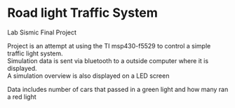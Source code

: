# Road light Traffic System
Lab Sismic Final Project

Project is an attempt at using the TI msp430-f5529 to control a simple traffic light system.\
Simulation data is sent via bluetooth to a outside computer where it is displayed.\
A simulation overview is also displayed on a LED screen

Data includes number of cars that passed in a green light and how many ran a red light
